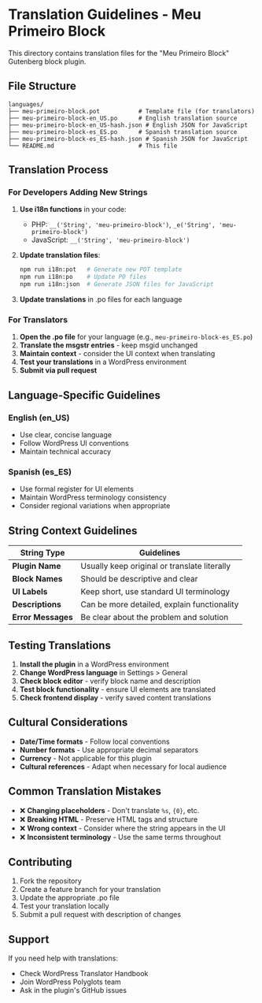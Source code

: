 # Translation Guidelines - Meu Primeiro Block

This directory contains translation files for the "Meu Primeiro Block" Gutenberg block plugin.

## File Structure

```
languages/
├── meu-primeiro-block.pot           # Template file (for translators)
├── meu-primeiro-block-en_US.po      # English translation source
├── meu-primeiro-block-en_US-hash.json # English JSON for JavaScript
├── meu-primeiro-block-es_ES.po      # Spanish translation source  
├── meu-primeiro-block-es_ES-hash.json # Spanish JSON for JavaScript
└── README.md                        # This file
```

## Translation Process

### For Developers Adding New Strings

1. **Use i18n functions** in your code:
   - PHP: `__('String', 'meu-primeiro-block')`, `_e('String', 'meu-primeiro-block')`
   - JavaScript: `__('String', 'meu-primeiro-block')`

2. **Update translation files**:
   ```bash
   npm run i18n:pot   # Generate new POT template
   npm run i18n:po    # Update PO files  
   npm run i18n:json  # Generate JSON files for JavaScript
   ```

3. **Update translations** in .po files for each language

### For Translators

1. **Open the .po file** for your language (e.g., `meu-primeiro-block-es_ES.po`)
2. **Translate the msgstr entries** - keep msgid unchanged
3. **Maintain context** - consider the UI context when translating
4. **Test your translations** in a WordPress environment
5. **Submit via pull request**

## Language-Specific Guidelines

### English (en_US)
- Use clear, concise language
- Follow WordPress UI conventions
- Maintain technical accuracy

### Spanish (es_ES)  
- Use formal register for UI elements
- Maintain WordPress terminology consistency
- Consider regional variations when appropriate

## String Context Guidelines

| String Type | Guidelines |
|-------------|------------|
| **Plugin Name** | Usually keep original or translate literally |
| **Block Names** | Should be descriptive and clear |
| **UI Labels** | Keep short, use standard UI terminology |
| **Descriptions** | Can be more detailed, explain functionality |
| **Error Messages** | Be clear about the problem and solution |

## Testing Translations

1. **Install the plugin** in a WordPress environment
2. **Change WordPress language** in Settings > General
3. **Check block editor** - verify block name and description
4. **Test block functionality** - ensure UI elements are translated
5. **Check frontend display** - verify saved content translations

## Cultural Considerations

- **Date/Time formats** - Follow local conventions
- **Number formats** - Use appropriate decimal separators
- **Currency** - Not applicable for this plugin
- **Cultural references** - Adapt when necessary for local audience

## Common Translation Mistakes

- ❌ **Changing placeholders** - Don't translate `%s`, `{0}`, etc.
- ❌ **Breaking HTML** - Preserve HTML tags and structure
- ❌ **Wrong context** - Consider where the string appears in the UI
- ❌ **Inconsistent terminology** - Use the same terms throughout

## Contributing

1. Fork the repository
2. Create a feature branch for your translation
3. Update the appropriate .po file
4. Test your translation locally
5. Submit a pull request with description of changes

## Support

If you need help with translations:
- Check WordPress Translator Handbook
- Join WordPress Polyglots team
- Ask in the plugin's GitHub issues